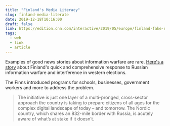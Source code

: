 ```yaml
---
title: "Finland's Media Literacy"
slug: finland-media-literate
date: 2019-12-18T10:16:00
draft: false
link: https://edition.cnn.com/interactive/2019/05/europe/finland-fake-news-intl/
tags:
  - web
  - link
  - article
---
```


Examples of good news stories about information warfare are rare. [Here's a story](https://edition.cnn.com/interactive/2019/05/europe/finland-fake-news-intl/) about Finland's quick and comprehensive response to Russian information warfare and interference in western elections.

The Finns introduced programs for schools, businesses, government workers and more to address the problem.

> The initiative is just one layer of a multi-pronged, cross-sector approach the country is taking to prepare citizens of all ages for the complex digital landscape of today – and tomorrow. The Nordic country, which shares an 832-mile border with Russia, is acutely aware of what’s at stake if it doesn’t.
